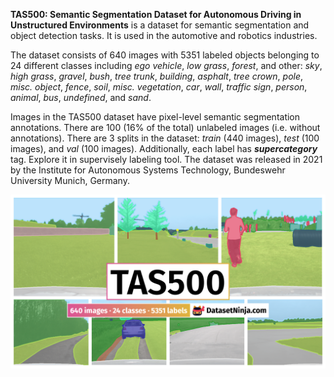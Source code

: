 **TAS500: Semantic Segmentation Dataset for Autonomous Driving in Unstructured Environments** is a dataset for semantic segmentation and object detection tasks. It is used in the automotive and robotics industries. 

The dataset consists of 640 images with 5351 labeled objects belonging to 24 different classes including *ego vehicle*, *low grass*, *forest*, and other: *sky*, *high grass*, *gravel*, *bush*, *tree trunk*, *building*, *asphalt*, *tree crown*, *pole*, *misc. object*, *fence*, *soil*, *misc. vegetation*, *car*, *wall*, *traffic sign*, *person*, *animal*, *bus*, *undefined*, and *sand*.

Images in the TAS500 dataset have pixel-level semantic segmentation annotations. There are 100 (16% of the total) unlabeled images (i.e. without annotations). There are 3 splits in the dataset: *train* (440 images), *test* (100 images), and *val* (100 images). Additionally, each label has ***supercategory*** tag. Explore it in supervisely labeling tool. The dataset was released in 2021 by the Institute for Autonomous Systems Technology, Bundeswehr University Munich, Germany.

<img src="https://github.com/dataset-ninja/tas500/raw/main/visualizations/poster.png">
